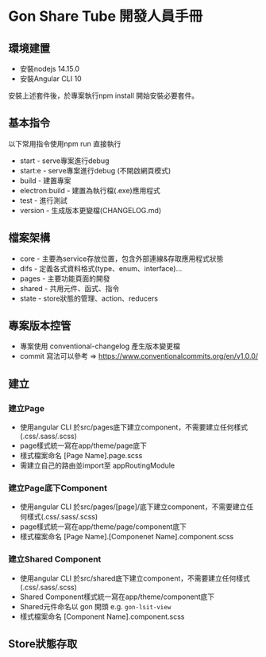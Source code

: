 # Gon Share Tube 開發人員手冊

## 環境建置

* 安裝nodejs 14.15.0
* 安裝Angular CLI 10

安裝上述套件後，於專案執行npm install 開始安裝必要套件。

## 基本指令
以下常用指令使用npm run 直接執行

* start - serve專案進行debug
* start:e - serve專案進行debug (不開啟網頁模式)
* build - 建置專案
* electron:build - 建置為執行檔(.exe)應用程式
* test - 進行測試
* version - 生成版本更變檔(CHANGELOG.md)

## 檔案架構

* core - 主要為service存放位置，包含外部連線&存取應用程式狀態
* difs - 定義各式資料格式(type、enum、interface)...
* pages - 主要功能頁面的開發
* shared - 共用元件、函式、指令
* state - store狀態的管理、action、reducers

## 專案版本控管

* 專案使用 conventional-changelog 產生版本變更檔
* commit 寫法可以參考 => https://www.conventionalcommits.org/en/v1.0.0/

## 建立
### 建立Page
* 使用angular CLI 於src/pages底下建立component，不需要建立任何樣式(.css/.sass/.scss)
* page樣式統一寫在app/theme/page底下
* 樣式檔案命名 [Page Name].page.scss
* 需建立自己的路由並import至 appRoutingModule

### 建立Page底下Component
* 使用angular CLI 於src/pages/[page]/底下建立component，不需要建立任何樣式(.css/.sass/.scss)
* page樣式統一寫在app/theme/page/component底下
* 樣式檔案命名 [Page Name].[Componenet Name].component.scss

### 建立Shared Component

* 使用angular CLI 於src/shared底下建立component，不需要建立任何樣式(.css/.sass/.scss)
* Shared Component樣式統一寫在app/theme/component底下
* Shared元件命名以 gon 開頭 e.g. `gon-lsit-view`
* 樣式檔案命名 [Component Name].component.scss

## Store狀態存取
